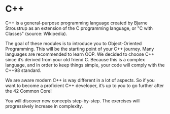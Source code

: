# C++
C++ is a general-purpose programming language created by Bjarne Stroustrup as an extension of the C programming language, or "C with Classes" (source: Wikipedia).

The goal of these modules is to introduce you to Object-Oriented Programming.
This will be the starting point of your C++ journey. Many languages are recommended
to learn OOP. We decided to choose C++ since it’s derived from your old friend C.
Because this is a complex language, and in order to keep things simple, your code will
comply with the C++98 standard.

We are aware modern C++ is way different in a lot of aspects. So if you want to
become a proficient C++ developer, it’s up to you to go further after the 42 Common
Core!

You will discover new concepts step-by-step. The exercises will progressively increase
in complexity.
